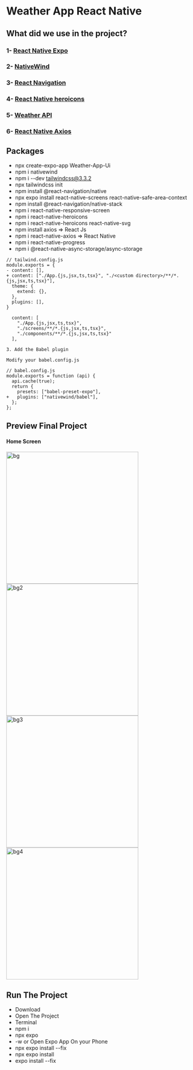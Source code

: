 # Weather App React Native


## What did we use in the project?
### 1- [React Native Expo](https://reactnative.dev/)
### 2- [NativeWind](https://www.nativewind.dev/)
### 3- [React Navigation](https://reactnavigation.org/)
### 4- [React Native heroicons](https://www.npmjs.com/package/react-native-heroicons)
### 5- [Weather API](https://www.weatherapi.com/)
### 6- [React Native Axios](https://www.npmjs.com/package/react-native-axios)

## Packages
- npx create-expo-app Weather-App-Ui
- npm i nativewind
- npm i --dev tailwindcss@3.3.2
- npx tailwindcss init
- npm install @react-navigation/native
- npx expo install react-native-screens react-native-safe-area-context
- npm install @react-navigation/native-stack
- npm i react-native-responsive-screen
- npm i react-native-heroicons
- npm i react-native-heroicons react-native-svg
- npm install axios => React Js
- npm i react-native-axios => React Native
- npm i react-native-progress
- npm i @react-native-async-storage/async-storage
```
// tailwind.config.js
module.exports = {
- content: [],
+ content: ["./App.{js,jsx,ts,tsx}", "./<custom directory>/**/*.{js,jsx,ts,tsx}"],
  theme: {
    extend: {},
  },
  plugins: [],
}

  content: [
    "./App.{js,jsx,ts,tsx}", 
    "./screens/**/*.{js,jsx,ts,tsx}",
    "./components/**/*.{js,jsx,ts,tsx}"
  ],

3. Add the Babel plugin

Modify your babel.config.js

// babel.config.js
module.exports = function (api) {
  api.cache(true);
  return {
    presets: ["babel-preset-expo"],
+   plugins: ["nativewind/babel"],
  };
};
```
## Preview Final Project

#### Home Screen

<img src="./preview/bg.jpg" style="width:350px;" alt="bg" /> <img src="./preview/bg2.jpg" style="width:350px;" alt="bg2" />
<img src="./preview/bg3.jpg" style="width:350px;" alt="bg3" /> <img src="./preview/bg4.jpg" style="width:350px;" alt="bg4" />


## Run The Project
- Download
- Open The Project
- Terminal
- npm i
- npx expo
- -w or Open Expo App On your Phone
- npx expo install --fix
- npx expo install
- expo install --fix
